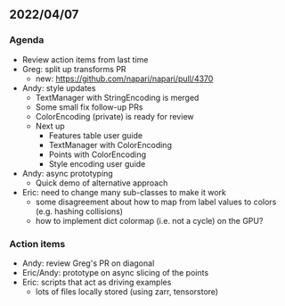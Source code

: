 ## 2022/04/07

### Agenda

- Review action items from last time
- Greg: split up transforms PR
    - new: https://github.com/napari/napari/pull/4370
- Andy: style updates
    - TextManager with StringEncoding is merged
    - Some small fix follow-up PRs
    - ColorEncoding (private) is ready for review
    - Next up
        - Features table user guide
        - TextManager with ColorEncoding
        - Points with ColorEncoding
        - Style encoding user guide
- Andy: async prototyping
    - Quick demo of alternative approach
- Eric: need to change many sub-classes to make it work
    - some disagreement about how to map from label values to colors (e.g. hashing collisions)
    - how to implement dict colormap (i.e. not a cycle) on the GPU?
    
    
### Action items

- Andy: review Greg's PR on diagonal
- Eric/Andy: prototype on async slicing of the points
- Eric: scripts that act as driving examples
    - lots of files locally stored (using zarr, tensorstore)
